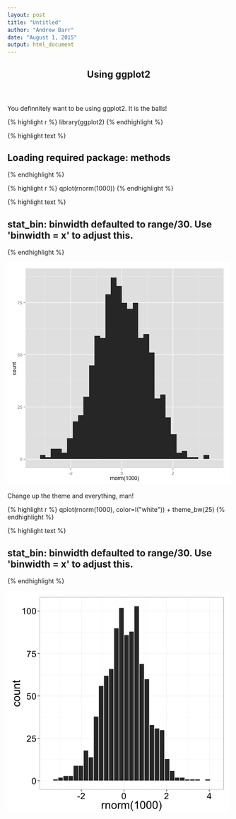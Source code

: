 ```yaml
---
layout: post
title: "Untitled"
author: "Andrew Barr"
date: "August 1, 2015"
output: html_document
---
```


<header class='major'>
  <h2>Using ggplot2</h2>
</header>

You definnitely want to be using ggplot2.  It is the balls!


{% highlight r %}
library(ggplot2)
{% endhighlight %}



{% highlight text %}
## Loading required package: methods
{% endhighlight %}



{% highlight r %}
qplot(rnorm(1000))
{% endhighlight %}



{% highlight text %}
## stat_bin: binwidth defaulted to range/30. Use 'binwidth = x' to adjust this.
{% endhighlight %}

![plot of chunk unnamed-chunk-1](figure/source/2015-08-01-test-post/unnamed-chunk-1-1.png) 

Change up the theme and everything, man!


{% highlight r %}
qplot(rnorm(1000), color=I("white")) + theme_bw(25)
{% endhighlight %}



{% highlight text %}
## stat_bin: binwidth defaulted to range/30. Use 'binwidth = x' to adjust this.
{% endhighlight %}

![plot of chunk unnamed-chunk-2](figure/source/2015-08-01-test-post/unnamed-chunk-2-1.png) 
